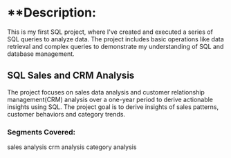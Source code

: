 # **Description:
This is my first SQL project, where I've created and executed a series of SQL queries to analyze data. The project includes basic operations like data retrieval and complex queries to demonstrate my understanding of SQL and database management.

## **SQL Sales and CRM Analysis**
The project focuses on sales data analysis and customer relationship management(CRM) analysis over a one-year period to derive actionable insights using SQL. The project goal is to derive insights of
sales patterns, customer behaviors and category trends.

### **Segments Covered:**
sales analysis
crm analysis
category analysis



